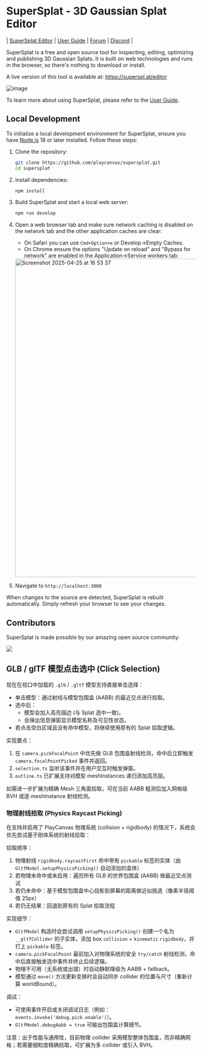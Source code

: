 # SuperSplat - 3D Gaussian Splat Editor

| [SuperSplat Editor](https://superspl.at/editor) | [User Guide](https://developer.playcanvas.com/user-manual/gaussian-splatting/editing/supersplat/) | [Forum](https://forum.playcanvas.com/) | [Discord](https://discord.gg/RSaMRzg) |

SuperSplat is a free and open source tool for inspecting, editing, optimizing and publishing 3D Gaussian Splats. It is built on web technologies and runs in the browser, so there's nothing to download or install.

A live version of this tool is available at: https://superspl.at/editor

![image](https://github.com/user-attachments/assets/b6cbb5cc-d3cc-4385-8c71-ab2807fd4fba)

To learn more about using SuperSplat, please refer to the [User Guide](https://developer.playcanvas.com/user-manual/gaussian-splatting/editing/supersplat/).

## Local Development

To initialize a local development environment for SuperSplat, ensure you have [Node.js](https://nodejs.org/) 18 or later installed. Follow these steps:

1. Clone the repository:

   ```sh
   git clone https://github.com/playcanvas/supersplat.git
   cd supersplat
   ```

2. Install dependencies:

   ```sh
   npm install
   ```

3. Build SuperSplat and start a local web server:

   ```sh
   npm run develop
   ```

4. Open a web browser tab and make sure network caching is disabled on the network tab and the other application caches are clear:

   - On Safari you can use `Cmd+Option+e` or Develop->Empty Caches.
   - On Chrome ensure the options "Update on reload" and "Bypass for network" are enabled in the Application->Service workers tab:

   <img width="846" alt="Screenshot 2025-04-25 at 16 53 37" src="https://github.com/user-attachments/assets/888bac6c-25c1-4813-b5b6-4beecf437ac9" />

5. Navigate to `http://localhost:3000`

When changes to the source are detected, SuperSplat is rebuilt automatically. Simply refresh your browser to see your changes.

## Contributors

SuperSplat is made possible by our amazing open source community:

<a href="https://github.com/playcanvas/supersplat/graphs/contributors">
  <img src="https://contrib.rocks/image?repo=playcanvas/supersplat" />
</a>

## GLB / glTF 模型点击选中 (Click Selection)

现在在视口中加载的 `.glb` / `.gltf` 模型支持直接单击选择：

- 单击模型：通过射线与模型包围盒 (AABB) 的最近交点进行拾取。
- 选中后：
   - 模型会加入高亮描边 (与 Splat 选中一致)。
   - 会弹出信息弹窗显示模型名称及可见性状态。
- 若点击空白区域且没有命中模型，将继续使用原有的 Splat 拾取逻辑。

实现要点：
1. 在 `camera.pickFocalPoint` 中优先做 GLB 包围盒射线检测，命中后立即触发 `camera.focalPointPicked` 事件并返回。
2. `selection.ts` 监听该事件并在用户交互时触发弹窗。
3. `outline.ts` 已扩展支持对模型 meshInstances 递归添加高亮层。

如需进一步扩展为精确 Mesh 三角面拾取，可在当前 AABB 粗测后加入网格级 BVH 或逐 meshInstance 射线检测。

### 物理射线拾取 (Physics Raycast Picking)

在支持并启用了 PlayCanvas 物理系统 (collision + rigidbody) 的情况下，系统会优先尝试基于刚体系统的射线拾取：

拾取顺序：
1. 物理射线 `rigidbody.raycastFirst` 命中带有 `pickable` 标签的实体（由 `GltfModel.setupPhysicsPicking()` 自动添加的盒体）
2. 若物理未命中或未启用：遍历所有 GLB 的世界包围盒 (AABB) 做最近交点测试
3. 若仍未命中：基于模型包围盒中心投影到屏幕的距离做近似挑选（像素半径阈值 25px）
4. 若仍无结果：回退到原有的 Splat 拾取流程

实现细节：
- `GltfModel` 构造时会尝试调用 `setupPhysicsPicking()` 创建一个名为 `__gltfCollider` 的子实体，添加 box `collision` + `kinematic` `rigidbody`，并打上 `pickable` 标签。
- `camera.pickFocalPoint` 最前加入对物理系统的安全 `try/catch` 射线检测，命中后直接触发选中事件并终止后续逻辑。
- 物理不可用（无系统或出错）时自动静默降级为 AABB + fallback。
- 模型通过 `move()` 方法更新变换时会自动同步 collider 的位置与尺寸（重新计算 worldBound）。

调试：
- 可使用事件开启或关闭调试日志（例如：`events.invoke('debug.pick.enable')`）。
- `GltfModel.debugAabb = true` 可输出包围盒计算细节。

注意：出于性能与通用性，目前物理 collider 采用模型整体包围盒，而非精确网格；若需要细粒度精确拾取，可扩展为多 collider 或引入 BVH。 
